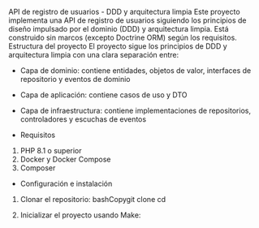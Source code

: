 API de registro de usuarios - DDD y arquitectura limpia
Este proyecto implementa una API de registro de usuarios siguiendo los principios de diseño impulsado por el dominio (DDD) y arquitectura limpia. Está construido sin marcos (excepto Doctrine ORM) según los requisitos.
Estructura del proyecto
El proyecto sigue los principios de DDD y arquitectura limpia con una clara separación entre:

* Capa de dominio: contiene entidades, objetos de valor, interfaces de repositorio y eventos de dominio
* Capa de aplicación: contiene casos de uso y DTO
* Capa de infraestructura: contiene implementaciones de repositorios, controladores y escuchas de eventos

* Requisitos

1. PHP 8.1 o superior
2. Docker y Docker Compose
3. Composer

* Configuración e instalación

1. Clonar el repositorio:
    bashCopygit clone <repository-url>
    cd <repository-directory>

2. Inicializar el proyecto usando Make:
